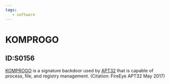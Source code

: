 ```yaml
---
tags:
   - software
---
```

# KOMPROGO
## ID:S0156
[KOMPROGO](software/S0156) is a signature backdoor used by [APT32](groups/G0050) that is capable of process, file, and registry management. (Citation: FireEye APT32 May 2017)
